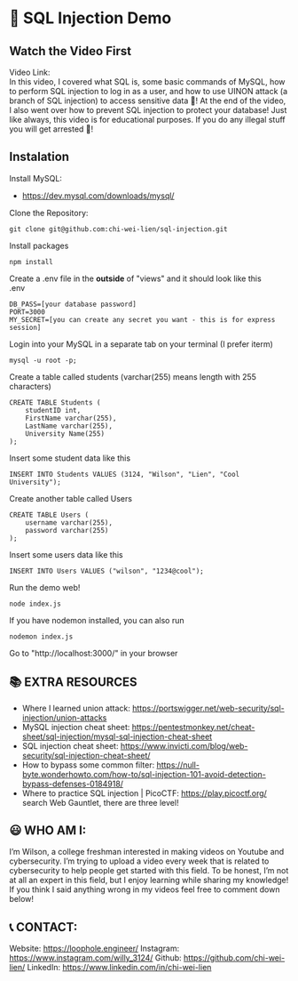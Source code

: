 # 🎃 SQL Injection Demo

## Watch the Video First

Video Link:\
In this video, I covered what SQL is, some basic commands of MySQL, how to perform SQL injection to log in as a user, and how to use UINON attack (a branch of SQL injection) to access sensitive data 🎃! At the end of the video, I also went over how to prevent SQL injection to protect your database! Just like always, this video is for educational purposes. If you do any illegal stuff you will get arrested 🚓!

## Instalation

Install MySQL:

- https://dev.mysql.com/downloads/mysql/

Clone the Repository:

```
git clone git@github.com:chi-wei-lien/sql-injection.git
```

Install packages

```
npm install
```

Create a .env file in the <b>outside</b> of "views" and it should look like this \
.env

```
DB_PASS=[your database password]
PORT=3000
MY_SECRET=[you can create any secret you want - this is for express session]
```

Login into your MySQL in a separate tab on your terminal (I prefer iterm)

```
mysql -u root -p;
```

Create a table called students (varchar(255) means length with 255 characters)

```
CREATE TABLE Students (
    studentID int,
	FirstName varchar(255),
    LastName varchar(255),
	University Name(255)
);
```

Insert some student data like this

```
INSERT INTO Students VALUES (3124, "Wilson", "Lien", "Cool University");
```

Create another table called Users

```
CREATE TABLE Users (
	username varchar(255),
    password varchar(255)
);
```

Insert some users data like this

```
INSERT INTO Users VALUES ("wilson", "1234@cool");
```

Run the demo web!

```
node index.js
```

If you have nodemon installed, you can also run

```
nodemon index.js
```

Go to "http://localhost:3000/" in your browser

## 📚 EXTRA RESOURCES

- Where I learned union attack: https://portswigger.net/web-security/sql-injection/union-attacks
- MySQL injection cheat sheet: https://pentestmonkey.net/cheat-sheet/sql-injection/mysql-sql-injection-cheat-sheet
- SQL injection cheat sheet: https://www.invicti.com/blog/web-security/sql-injection-cheat-sheet/
- How to bypass some common filter: https://null-byte.wonderhowto.com/how-to/sql-injection-101-avoid-detection-bypass-defenses-0184918/
- Where to practice SQL injection | PicoCTF: https://play.picoctf.org/ search Web Gauntlet, there are three level!

## 😃 WHO AM I:

I’m Wilson, a college freshman interested in making videos on Youtube and cybersecurity. I’m trying to upload a video every week that is related to cybersecurity to help people get started with this field. To be honest, I’m not at all an expert in this field, but I enjoy learning while sharing my knowledge! If you think I said anything wrong in my videos feel free to comment down below!

## 📞 CONTACT:

Website: https://loophole.engineer/
Instagram: https://www.instagram.com/willy_3124/
Github: https://github.com/chi-wei-lien/
LinkedIn: https://www.linkedin.com/in/chi-wei-lien
